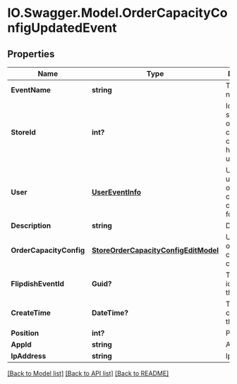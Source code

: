 # IO.Swagger.Model.OrderCapacityConfigUpdatedEvent
## Properties

Name | Type | Description | Notes
------------ | ------------- | ------------- | -------------
**EventName** | **string** | The event name | [optional] 
**StoreId** | **int?** | Id of the store whose order capacity configuration has been updated | [optional] 
**User** | [**UserEventInfo**](UserEventInfo.md) | User which updated order capacity configuration for this store | [optional] 
**Description** | **string** | Description | [optional] 
**OrderCapacityConfig** | [**StoreOrderCapacityConfigEditModel**](StoreOrderCapacityConfigEditModel.md) | Updated order capacity configuration | [optional] 
**FlipdishEventId** | **Guid?** | The identitfier of the event | [optional] 
**CreateTime** | **DateTime?** | The time of creation of the event | [optional] 
**Position** | **int?** | Position | [optional] 
**AppId** | **string** | App id | [optional] 
**IpAddress** | **string** | Ip Address | [optional] 

[[Back to Model list]](../README.md#documentation-for-models) [[Back to API list]](../README.md#documentation-for-api-endpoints) [[Back to README]](../README.md)

